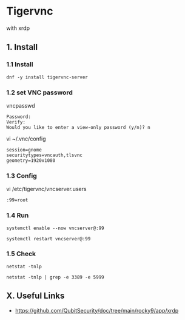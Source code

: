# Tigervnc
with xrdp

## 1. Install

### 1.1 Install

    dnf -y install tigervnc-server
            
### 1.2 set VNC password

vncpasswd
```
Password:
Verify:
Would you like to enter a view-only password (y/n)? n
```    

vi ~/.vnc/config
```
session=gnome
securitytypes=vncauth,tlsvnc
geometry=1920x1080
```
         
### 1.3 Config

vi /etc/tigervnc/vncserver.users
```
:99=root
```

### 1.4 Run

```
systemctl enable --now vncserver@:99
```
```
systemctl restart vncserver@:99
```

### 1.5 Check

```
netstat -tnlp
```
```
netstat -tnlp | grep -e 3389 -e 5999
```

## X. Useful Links

- https://github.com/QubitSecurity/doc/tree/main/rocky9/app/xrdp
